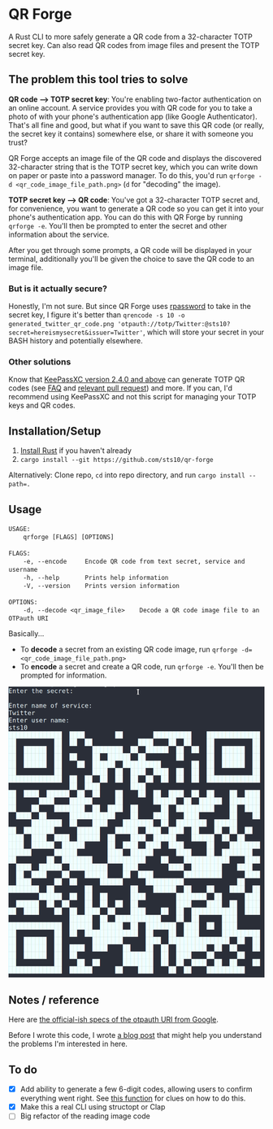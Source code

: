 # QR Forge

A Rust CLI to more safely generate a QR code from a 32-character TOTP secret key. Can also read QR codes from image files and present the TOTP secret key.

## The problem this tool tries to solve

**QR code --> TOTP secret key**: You're enabling two-factor authentication on an online account. A service provides you with QR code for you to take a photo of with your phone's authentication app (like Google Authenticator). That's all fine and good, but what if you want to save this QR code (or really, the secret key it contains) somewhere else, or share it with someone you trust?

QR Forge accepts an image file of the QR code and displays the discovered 32-character string that is the TOTP secret key, which you can write down on paper or paste into a password manager. To do this, you'd run `qrforge -d <qr_code_image_file_path.png>` (`d` for "decoding" the image).

**TOTP secret key --> QR code**: You've got a 32-character TOTP secret and, for convenience, you want to generate a QR code so you can get it into your phone's authentication app. You can do this with QR Forge by running `qrforge -e`. You'll then be prompted to enter the secret and other information about the service. 

After you get through some prompts, a QR code will be displayed in your terminal, additionally you'll be given the choice to save the QR code to an image file.

### But is it actually secure? 

Honestly, I'm not sure. But since QR Forge uses [rpassword](https://github.com/conradkdotcom/rpassword) to take in the secret key, I figure it's better than `qrencode -s 10 -o generated_twitter_qr_code.png 'otpauth://totp/Twitter:@sts10?secret=hereismysecret&issuer=Twitter'`, which will store your secret in your BASH history and potentially elsewhere.

### Other solutions

Know that [KeePassXC version 2.4.0 and above](https://keepassxc.org/) can generate TOTP QR codes (see [FAQ](https://keepassxc.org/docs/#faq-security-totp) and [relevant pull request](https://github.com/keepassxreboot/keepassxc/issues/1167)) and more. If you can, I'd recommend using KeePassXC and not this script for managing your TOTP keys and QR codes.

## Installation/Setup

1. [Install Rust](https://www.rust-lang.org/tools/install) if you haven't already
2. `cargo install --git https://github.com/sts10/qr-forge`

Alternatively: Clone repo, `cd` into repo directory, and run `cargo install --path=.`

## Usage

```text
USAGE:
    qrforge [FLAGS] [OPTIONS]

FLAGS:
    -e, --encode     Encode QR code from text secret, service and username
    -h, --help       Prints help information
    -V, --version    Prints version information

OPTIONS:
    -d, --decode <qr_image_file>    Decode a QR code image file to an OTPauth URI

```

Basically...

- To **decode** a secret from an existing QR code image, run `qrforge -d=<qr_code_image_file_path.png>`
- To **encode** a secret and create a QR code, run `qrforge -e`. You'll then be prompted for information.

![Demo](demo/demo.png)


## Notes / reference

Here are [the official-ish specs of the otpauth URI from Google](https://github.com/google/google-authenticator/wiki/Key-Uri-Format).

Before I wrote this code, I wrote [a blog post](https://sts10.github.io/2018/11/26/totp-uris-qr-codes-2-factor.html) that might help you understand the problems I'm interested in here. 

## To do 

- [x] Add ability to generate a few 6-digit codes, allowing users to confirm everything went right. See [this function](https://github.com/Skarlso/totp/blob/master/src/generator.rs#L9) for clues on how to do this.
- [x] Make this a real CLI using structopt or Clap
- [ ] Big refactor of the reading image code
